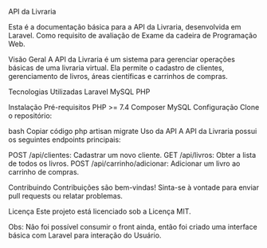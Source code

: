 API da Livraria

Esta é a documentação básica para a API da Livraria, desenvolvida em Laravel. Como requisito de avaliação de Exame da cadeira de Programação Web.

Visão Geral
A API da Livraria é um sistema para gerenciar operações básicas de uma livraria virtual. Ela permite o cadastro de clientes, gerenciamento de livros, áreas científicas e carrinhos de compras.

Tecnologias Utilizadas
Laravel
MySQL
PHP

Instalação
Pré-requisitos
PHP >= 7.4
Composer
MySQL
Configuração
Clone o repositório:

bash
Copiar código
php artisan migrate
Uso da API
A API da Livraria possui os seguintes endpoints principais:

POST /api/clientes: Cadastrar um novo cliente.
GET /api/livros: Obter a lista de todos os livros.
POST /api/carrinho/adicionar: Adicionar um livro ao carrinho de compras.

Contribuindo
Contribuições são bem-vindas! Sinta-se à vontade para enviar pull requests ou relatar problemas.

Licença
Este projeto está licenciado sob a Licença MIT.

Obs: Não foi possível consumir o front ainda, então foi criado uma interface básica com Laravel para interação do Usuário.
